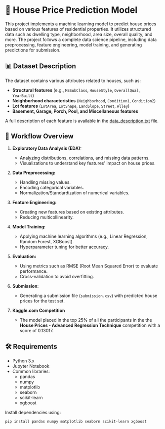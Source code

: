 
# 🏡 House Price Prediction Model

This project implements a machine learning model to predict house prices based on various features of residential properties. It utilizes structured data such as dwelling type, neighborhood, area size, overall quality, and more. The project follows a complete data science pipeline, including data preprocessing, feature engineering, model training, and generating predictions for submission.

## 📊 Dataset Description

The dataset contains various attributes related to houses, such as:

- **Structural features** (e.g., `MSSubClass`, `HouseStyle`, `OverallQual`, `YearBuilt`)
- **Neighborhood characteristics** (`Neighborhood`, `Condition1`, `Condition2`)
- **Lot features** (`LotArea`, `LotShape`, `LandSlope`, `Street`, `Alley`)
- **Basement, Garage, Porch, Pool, and Miscellaneous features**

A full description of each feature is available in the [data_description.txt](./data_description.txt) file.

## 🚀 Workflow Overview

1. **Exploratory Data Analysis (EDA):**
   - Analyzing distributions, correlations, and missing data patterns.
   - Visualizations to understand key features' impact on house prices.

2. **Data Preprocessing:**
   - Handling missing values.
   - Encoding categorical variables.
   - Normalization/Standardization of numerical variables.

3. **Feature Engineering:**
   - Creating new features based on existing attributes.
   - Reducing multicollinearity.

4. **Model Training:**
   - Applying machine learning algorithms (e.g., Linear Regression, Random Forest, XGBoost).
   - Hyperparameter tuning for better accuracy.

5. **Evaluation:**
   - Using metrics such as RMSE (Root Mean Squared Error) to evaluate performance.
   - Cross-validation to avoid overfitting.

6. **Submission:**
   - Generating a submission file (`submission.csv`) with predicted house prices for the test set.
  
7. **Kaggle.com Competition**
   - The model placed in the top 25% of all the participants in the the **House Prices - Advanced Regression Technique** competition with a score of 0.13017.

## 🛠️ Requirements

- Python 3.x
- Jupyter Notebook
- Common libraries:
  - pandas
  - numpy
  - matplotlib
  - seaborn
  - scikit-learn
  - xgboost

Install dependencies using:

```bash
pip install pandas numpy matplotlib seaborn scikit-learn xgboost
